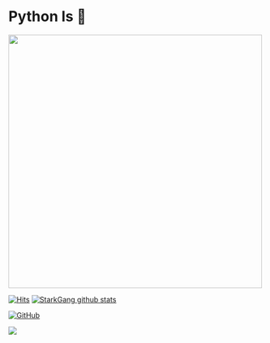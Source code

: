 # Python Is 💖

<img align='centre' src='https://64.media.tumblr.com/a5fe255695dea8a5b8705d1f2009ca55/tumblr_n5hho4IUAe1r922azo1_r1_500.gif' width='500"'>

[![Hits](https://hits.seeyoufarm.com/api/count/incr/badge.svg?url=https%3A%2F%2Fgithub.com%2Fstarkgang&count_bg=%2379C83D&title_bg=%23555555&icon=github.svg&icon_color=%23E7E7E7&title=VIEWS&edge_flat=true)](https://hits.seeyoufarm.com)
[![StarkGang github stats](https://github-readme-stats.vercel.app/api?username=StarkGang)](https://github.com/Starkgang)

[![GitHub](https://img.shields.io/badge/dynamic/json?logo=github&label=GitHub+Followers&labelColor=282c34&color=181717&query=%24.data.totalSubs&url=https%3A%2F%2Fapi.spencerwoo.com%2Fsubstats%2F%3Fsource%3Dgithub%26queryKey%3DStarkgang&longCache=true)](https://github.com/Starkgang)

<a href="https://github.com/anuraghazra/github-readme-stats">
  <!-- Change the `github-readme-stats.anuraghazra1.vercel.app` to `github-readme-stats.vercel.app`  -->
  <img align="center" src="https://github-readme-stats.anuraghazra1.vercel.app/api/top-langs/?username=starkgang&layout=compact&theme=radical" />
</a>
